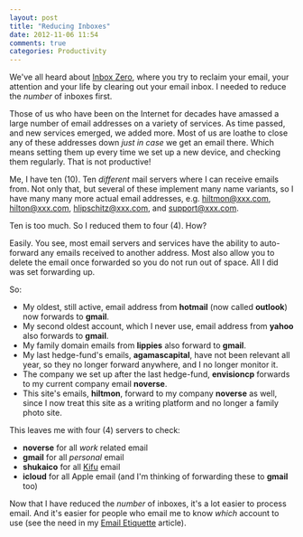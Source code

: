 ```yaml
---
layout: post
title: "Reducing Inboxes"
date: 2012-11-06 11:54
comments: true
categories: Productivity
---
```


We've all heard about [Inbox Zero](http://inboxzero.com), where you try to reclaim your email, your attention and your life by clearing out your email inbox. I needed to reduce the *number* of inboxes first.

Those of us who have been on the Internet for decades have amassed a large number of email addresses on a variety of services. As time passed, and new services emerged, we added more. Most of us are loathe to close any of these addresses down *just in case* we get an email there. Which means setting them up every time we set up a new device, and checking them regularly. That is not productive!

Me, I have ten (10). Ten *different* mail servers where I can receive emails from. Not only that, but several of these implement many name variants, so I have many many more actual email addresses, e.g. hiltmon@xxx.com, hilton@xxx.com, hlipschitz@xxx.com, and support@xxx.com.

Ten is too much. So I reduced them to four (4). How?

Easily. You see, most email servers and services have the ability to auto-forward any emails received to another address. Most also allow you to delete the email once forwarded so you do not run out of space. All I did was set forwarding up.

So:

* My oldest, still active, email address from **hotmail** (now called **outlook**) now forwards to **gmail**.
* My second oldest account, which I never use, email address from **yahoo** also forwards to **gmail**.
* My family domain emails from **lippies** also forward to **gmail**.
* My last hedge-fund's emails, **agamascapital**, have not been relevant all year, so they no longer forward anywhere, and I no longer monitor it.
* The company we set up after the last hedge-fund, **envisioncp** forwards to my current company email **noverse**.
* This site's emails, **hiltmon**, forward to my company **noverse** as well, since I now treat this site as a writing platform and no longer a family photo site.

This leaves me with four (4) servers to check:

* **noverse** for all *work* related email
* **gmail** for all *personal* email
* **shukaico** for all [Kifu](http://www.kifuapp.com) email
* **icloud** for all Apple email (and I'm thinking of forwarding these to **gmail** too)

Now that I have reduced the *number* of inboxes, it's a lot easier to process email. And it's easier for people who email me to know *which* account to use (see the need in my [Email Etiquette](http://hiltmon.com/blog/2012/10/24/email-etiquette/) article).

